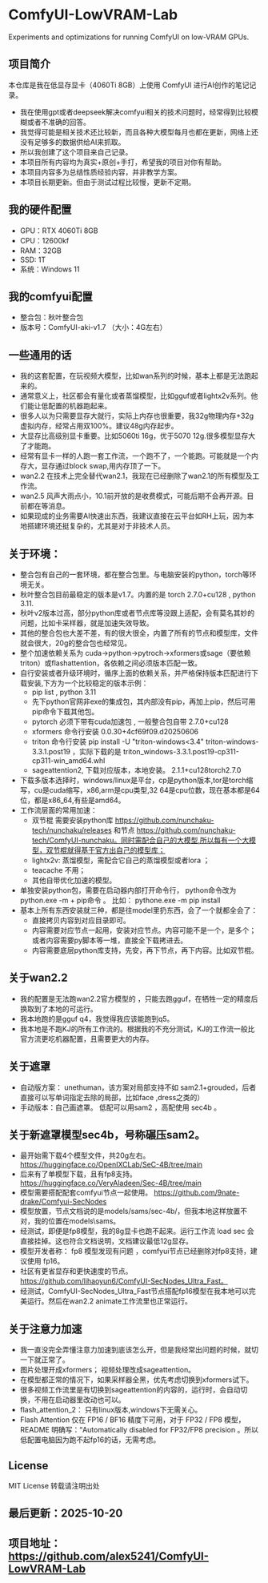 # ComfyUI-LowVRAM-Lab
Experiments and optimizations for running ComfyUI on low-VRAM GPUs.

## 项目简介
本仓库是我在低显存显卡（4060Ti 8GB）上使用 ComfyUI 进行AI创作的笔记记录。

- 我在使用gpt或者deepseek解决comfyui相关的技术问题时，经常得到比较模糊或者不准确的回答。
- 我觉得可能是相关技术还比较新，而且各种大模型每月也都在更新，网络上还没有足够多的数据供给AI来抓取。
- 所以我创建了这个项目来自己记录。
- 本项目所有内容均为真实+原创+手打，希望我的项目对你有帮助。
- 本项目内容多为总结性质经验内容，并非教学方案。
- 本项目长期更新。但由于测试过程比较慢，更新不定期。

## 我的硬件配置
- GPU：RTX 4060Ti 8GB
- CPU：12600kf
- RAM：32GB
- SSD: 1T
- 系统：Windows 11

## 我的comfyui配置
- 整合包：秋叶整合包 
- 版本号：ComfyUI-aki-v1.7 （大小：4G左右）

## 一些通用的话
- 我的这套配置，在玩视频大模型，比如wan系列的时候，基本上都是无法跑起来的。
- 通常意义上，社区都会有量化或者蒸馏模型，比如gguf或者lightx2v系列。他们能让低配置的机器跑起来。
- 很多人以为只需要显存大就行，实际上内存也很重要，我32g物理内存+32g虚拟内存，经常占用双100%。建议48g内存起步。
- 大显存比高级别显卡重要。比如5060ti 16g，优于5070 12g.很多模型显存大了才能跑。
- 经常有显卡一样的人跑一套工作流，一个跑不了，一个能跑。可能就是一个内存大，显存通过block swap,用内存顶了一下。
- wan2.2 在技术上完全替代wan2.1，我现在已经删除了wan2.1的所有模型及工作流。
- wan2.5 风声大雨点小，10.1前开放的是收费模式，可能后期不会再开源。目前都在等消息。
- 如果现成的业务需要AI快速出东西，我建议直接在云平台如RH上玩，因为本地搭建环境还挺复杂的，尤其是对于非技术人员。 

## 关于环境：
- 整合包有自己的一套环境，都在整合包里。与电脑安装的python，torch等环境无关。
- 秋叶整合包目前最稳定的版本是v1.7。内置的是 torch 2.7.0+cu128 ,  python 3.11.
- 秋叶v2版本过高，部分python库或者节点库等没跟上适配，会有莫名其妙的问题，比如卡采样器，就是加速失效导致。
- 其他的整合包也大差不差，有的很大很全，内置了所有的节点和模型库，文件就会很大，20g的整合包也经常见。
- 整个加速依赖关系为  cuda->python->pytroch->xformers或sage（要依赖triton）或flashattention，各依赖之间必须版本匹配一致。
- 自行安装或者升级环境时，循序上面的依赖关系，并严格保持版本匹配进行下载安装,下方为一个比较稳定的版本示例：
  - pip list ,  python 3.11   
  - 先下python官网非exe的集成包，其内部没有pip，再加上pip，然后可用pip命令下载其他包。
  - pytorch  必须下带有cuda加速包 ,   一般整合包自带   2.7.0+cu128
  - xformers  命令行安装   0.0.30+4cf69f09.d20250606
  - triton 命令行安装  pip install -U "triton-windows<3.4"    triton-windows-3.3.1.post19 ，实际下载的是 triton_windows-3.3.1.post19-cp311-cp311-win_amd64.whl
  - sageattention2,  下载对应版本，本地安装。  2.1.1+cu128torch2.7.0
- 下载多版本选择时，windows/linux是平台，cp是python版本,tor是torch缩写，cu是cuda缩写，x86,arm是cpu类型,32 64是cpu位数，现在基本都是64位，都是x86_64,有些是amd64。
- 工作流层面的常用加速：
  - 双节棍  需要安装python库 https://github.com/nunchaku-tech/nunchaku/releases 和节点 https://github.com/nunchaku-tech/ComfyUI-nunchaku。同时需配合自己的大模型,所以每有一个大模型，双节棍就得基于官方出自己的模型库；
  - lightx2v: 蒸馏模型，需配合它自己的蒸馏模型或者lora ；
  - teacache 不用；
  - 其他自带优化加速的模型。
- 单独安装python包，需要在启动器内部打开命令行， python命令改为python.exe -m + pip命令 。  比如： pythone.exe -m pip install
- 基本上所有东西安装就三种，都是往model里扔东西，会了一个就都全会了：
  - 直接拷贝内容到对应目录即可。
  - 内容需要对应节点一起用，安装对应节点。内容可能不是一个，是多个； 或者内容需要py脚本等一堆，直接全下载拷进去。
  - 内容需要底层python库支持，先安，再下节点，再下内容。比如双节棍。

## 关于wan2.2
- 我的配置是无法跑wan2.2官方模型的 ，只能去跑gguf，在牺牲一定的精度后换取到了本地的可运行。
- 我本地跑的是gguf q4，我觉得我应该能跑到q5。
- 我本地是不跑KJ的所有工作流的。根据我的不充分测试，KJ的工作流一般比官方流更吃机器配置，且需要更大的内存。

## 关于遮罩
- 自动版方案： unethuman，该方案对局部支持不如 sam2.1+grouded，后者直接可以写单词指定去除的局部，比如face ,dress之类的）  
- 手动版本：自己画遮罩。 低配可以用sam2 ，高配使用 sec4b 。

## 关于新遮罩模型sec4b，号称碾压sam2。
- 最开始需下载4个模型文件，共20g左右。 https://huggingface.co/OpenIXCLab/SeC-4B/tree/main 
- 后来有了单模型下载，且有fp8支持。https://huggingface.co/VeryAladeen/Sec-4B/tree/main
- 模型需要搭配配套comfyui节点一起使用。 https://github.com/9nate-drake/Comfyui-SecNodes
- 模型放置，节点文档说的是models/sams/sec-4b/，但我本地这样放置不对，我的位置在models\sams。
- 经测试，即便是fp8模型，我的8g显卡也跑不起来。运行工作流 load sec 会直接挂掉。这也符合文档说明，文档建议最低12g显存。
- 模型开发者称： fp8 模型发现有问题 ，comfyui节点已经删除对fp8支持，建议使用 fp16。
- 社区有更省显存和更快速度的节点。 https://github.com/lihaoyun6/ComfyUI-SecNodes_Ultra_Fast。
- 经测试，ComfyUI-SecNodes_Ultra_Fast节点搭配fp16模型在我本地可以完美运行。然后在wan2.2 animate工作流里也正常运行。

## 关于注意力加速
- 我一直没完全弄懂注意力加速到底该怎么开，但是我经常出问题的时候，就切一下就正常了。
- 图片处理开成xformers； 视频处理改成sageattention。
- 在模型都正常的情况下，如果采样器全黑，优先考虑切换到xformers试下。
- 很多视频工作流里是有切换到sageattention的内容的，运行时，会自动切换，不用在启动器里改动也可以。
- flash_attention_2： 只有linux版本,windows下无需关心。
- Flash Attention 仅在 FP16 / BF16 精度下可用，对于 FP32 / FP8 模型，README 明确写：“Automatically disabled for FP32/FP8 precision 。所以低配置电脑因为跑不起fp16的话，无需考虑。

## License
MIT License
转载请注明出处

## 最后更新：2025-10-20
## 项目地址：https://github.com/alex5241/ComfyUI-LowVRAM-Lab
